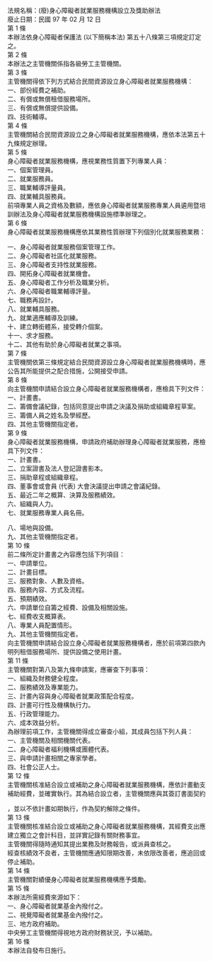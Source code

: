 法規名稱：(廢)身心障礙者就業服務機構設立及獎助辦法  
廢止日期：民國 97 年 02 月 12 日  
第 1 條  
本辦法依身心障礙者保護法 (以下簡稱本法) 第五十八條第三項規定訂定  
之。  
第 2 條  
本辦法之主管機關係指各級勞工主管機關。  
第 3 條  
主管機關得依下列方式結合民間資源設立身心障礙者就業服務機構：  
一、部份經費之補助。  
二、有償或無償租借服務場所。  
三、有償或無償提供設備。  
四、技術輔導。  
第 4 條  
主管機關結合民間資源設立之身心障礙者就業服務機構，應依本法第五十  
九條規定辦理。  
第 5 條  
身心障礙者就業服務機構，應視業務性質置下列專業人員：  
一、個案管理員。  
二、就業服務員。  
三、職業輔導評量員。  
四、就業輔具服務員。  
前項專業人員之資格及數額，應依身心障礙者就業服務專業人員遴用暨培  
訓辦法及身心障礙者就業服務機構設施標準辦理之。  
第 6 條  
身心障礙者就業服務機構應依其業務性質辦理下列個別化就業服務業務：  


一、身心障礙者就業服務個案管理工作。  
二、身心障礙者社區化就業服務。  
三、身心障礙者支持性就業服務。  
四、開拓身心障礙者就業機會。  
五、身心障礙者工作分析及職業分析。  
六、身心障礙者職業輔導評量。  
七、職務再設計。  
八、就業輔具服務。  
九、就業適應輔導及訓練。  
十、建立轉銜體系，接受轉介個案。  
十一、求才服務。  
十二、其他有助於身心障礙者就業之事項。  
第 7 條  
主管機關依第三條規定結合民間資源設立身心障礙者就業服務機構時，應  
公告其所能提供之配合措施，公開接受申請。  
第 8 條  
向主管機關申請結合設立身心障礙者就業服務機構者，應檢具下列文件：  
一、計畫書。  
二、籌備會議紀錄，包括同意提出申請之決議及捐助或組織章程草案。  
三、籌備人員之姓名及學經歷。  
四、其他主管機關指定者。  
第 9 條  
身心障礙者就業服務機構，申請政府補助辦理身心障礙者就業服務，應檢  
具下列文件：  
一、計畫書。  
二、立案證書及法人登記證書影本。  
三、捐助章程或組織章程。  
四、董事會或會員 (代表) 大會決議提出申請之會議紀錄。  
五、最近二年之概算、決算及服務績效。  
六、組織與人力。  
七、就業服務專業人員名冊。  


八、場地與設備。  
九、其他主管機關指定者。  
第 10 條  
前二條所定計畫書之內容應包括下列項目：  
一、申請單位。  
二、計畫目標。  
三、服務對象、人數及資格。  
四、服務內容、方式及流程。  
五、預期績效。  
六、申請單位自籌之經費、設備及相關設施。  
七、經費收支概算表。  
八、專業人員配置情形。  
九、其他主管機關指定者。  
向主管機關申請結合設立身心障礙者就業服務機構者，應於前項第四款內  
明列租借服務場所、提供設備之使用計畫。  
第 11 條  
主管機關對第八及第九條申請案，應審查下列事項：  
一、組織及財務健全程度。  
二、服務績效及專業能力。  
三、計畫內容與身心障礙者就業政策配合程度。  
四、計畫可行性及機構執行力。  
五、行政管理能力。  
六、成本效益分析。  
為辦理前項工作，主管機關得成立審查小組，其成員包括下列人員：  
一、主管機關及相關機關代表。  
二、身心障礙者福利機構或團體代表。  
三、與申請計畫相關之專家學者。  
四、社會公正人士。  
第 12 條  
主管機關核准結合設立或補助之身心障礙者就業服務機構，應依計畫動支  
補助經費，並確實執行。其為結合設立者，主管機關應與其簽訂書面契約  


，並以不依計畫如期執行，作為契約解除之條件。  
第 13 條  
主管機關核准結合設立或補助之身心障礙者就業服務機構，其經費支出應  
建立獨立之會計科目，並詳實記錄有關財務事宜。  
主管機關得隨時通知其提出業務及財務報告，或派員查核之。  
經查核績效不良者，主管機關應通知限期改善，未依限改善者，應追回或  
停止補助。  
第 14 條  
主管機關對績優身心障礙者就業服務機構應予獎勵。  
第 15 條  
本辦法所需經費來源如下：  
一、身心障礙者就業基金內撥付之。  
二、視覺障礙者就業基金內撥付之。  
三、地方政府補助。  
中央勞工主管機關得視地方政府財務狀況，予以補助。  
第 16 條  
本辦法自發布日施行。  



